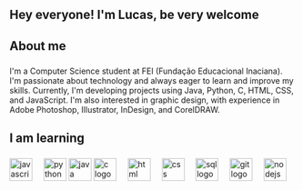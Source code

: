 <h2 align="left">Hey everyone! I'm Lucas, be very welcome</h2>

###

<h2 align="left">About me</h2>

###

<p align="left">I'm a Computer Science student at FEI (Fundação Educacional Inaciana). I'm passionate about technology and always eager to learn and improve my skills. Currently, I'm developing projects using Java, Python, C, HTML, CSS, and JavaScript. I'm also interested in graphic design, with experience in Adobe Photoshop, Illustrator, InDesign, and CorelDRAW.</p>

###

<h2 align="left">I am learning</h2>

###

<div align="left">
  <img src="https://cdn.jsdelivr.net/gh/devicons/devicon/icons/javascript/javascript-original.svg" height="40" alt="javascript logo"  />
  <img width="12" />
  <img src="![image](https://github.com/user-attachments/assets/90258058-8d21-4716-afc6-02e9e0df3123)" height="40" alt="python logo  />
  <img width="12" />
  <img src="![image](https://github.com/user-attachments/assets/c8d5f3c7-6793-4da5-886a-4bdadc37b325)" height="40" alt="java logo />
  <img width="12" />
  <img src=![image](https://github.com/user-attachments/assets/3795ab3b-b6c1-4429-8120-d583c44cfa25) height="40" alt="c logo"  />
  <img width="12" />
  <img src=![image](https://github.com/user-attachments/assets/1c0f13ee-cb19-46e6-ad79-1ddc4c18a57a) height="40" alt="html logo"  />
  <img width="12" />
  <img src=![image](https://github.com/user-attachments/assets/c6c28404-c0be-44e5-93fd-64d9bd1fc36b) height="40" alt="css logo"  />
  <img width="12" />
  <img src=![image](https://github.com/user-attachments/assets/27d48b21-cd73-4cb8-a343-10a24e66c63e) height="40" alt="sql logo"  />
  <img width="12" />
  <img src=![image](https://github.com/user-attachments/assets/396c3a5e-23cf-4278-b4cc-f0ae192c6a12) height="40" alt="git logo"  />
  <img width="12" />
  <img src=![image](https://github.com/user-attachments/assets/93575b8e-6670-4540-b56f-638a2da47385) height="40" alt="nodejs logo"  />
</div>

###
